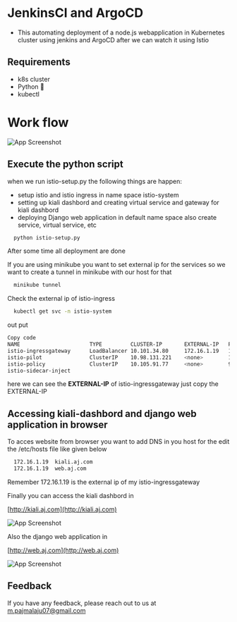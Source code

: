 # JenkinsCI and ArgoCD
- This automating deployment of a node.js webapplication  in Kubernetes cluster using jenkins and ArgoCD after we can watch it using Istio 

## Requirements

- k8s cluster
- Python 🐍
- kubectl

# Work flow

![App Screenshot](https://www.linkpicture.com/q/Screenshot-from-2022-12-25-02-10-49.png)

## Execute the python script 

when we run istio-setup.py the following things are happen:

- setup istio and istio ingress in name space istio-system
- setting up kiali dashbord and creating virtual service and gateway for kiali dashbord
- deploying Django web application in default name space also create service, virtual service, etc

```bash
  python istio-setup.py
```

After some time  all deployment are done 


If you are using minikube you want to set external ip for the services so we want to create a tunnel in minikube with our host for that

```bash
  minikube tunnel 
```

Check the external ip of istio-ingress 

```bash
  kubectl get svc -n istio-system 
```

out put

```bash
Copy code
NAME                      TYPE         CLUSTER-IP       EXTERNAL-IP   PORT(S)                                                                      AGE
istio-ingressgateway      LoadBalancer 10.101.34.80     172.16.1.19   15021:31380/TCP,80:31390/TCP,443:31392/TCP,31400:31400/TCP,15443:31393/TCP   23h
istio-pilot               ClusterIP    10.98.131.221    <none>        15010/TCP,15011/TCP,8080/TCP,9093/TCP                                        23h
istio-policy              ClusterIP    10.105.91.77     <none>        9091/TCP,15004/TCP,9093/TCP                                                  23h
istio-sidecar-inject
```

here we can see the <b>EXTERNAL-IP</b> of istio-ingressgateway just copy the EXTERNAL-IP

## Accessing kiali-dashbord and django web application in browser

To acces website from browser you want to add DNS in you host for the edit the /etc/hosts file like given below

```bash
  172.16.1.19  kiali.aj.com
  172.16.1.19  web.aj.com
```

Remember 172.16.1.19 is the external ip of my istio-ingressgateway 

Finally you can access the kiali dashbord in

[http://kiali.aj.com](http://kiali.aj.com)

![App Screenshot](https://www.linkpicture.com/q/Screenshot-from-2022-12-25-02-05-41.png)


Also the django web application in 

[http://web.aj.com](http://web.aj.com)


![App Screenshot](https://www.linkpicture.com/q/Screenshot-from-2022-12-25-02-10-49.png)


## Feedback

If you have any feedback, please reach out to us at m.pajmalaju07@gmail.com
